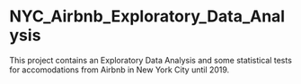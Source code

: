 # NYC_Airbnb_Exploratory_Data_Analysis
 This project contains an Exploratory Data Analysis and some statistical tests for accomodations from Airbnb in New York City until 2019. 
